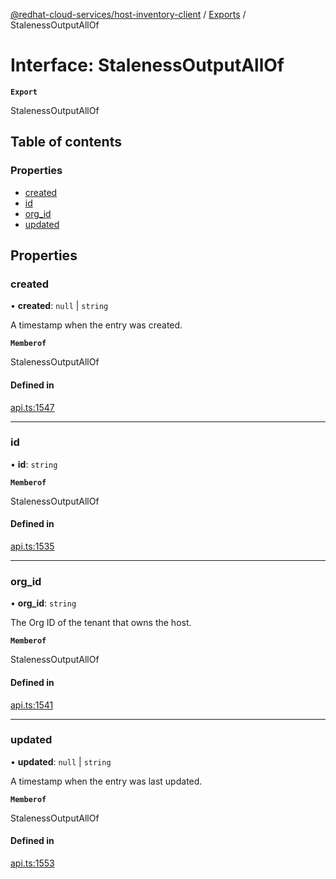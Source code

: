 [@redhat-cloud-services/host-inventory-client](../README.md) / [Exports](../modules.md) / StalenessOutputAllOf

# Interface: StalenessOutputAllOf

**`Export`**

StalenessOutputAllOf

## Table of contents

### Properties

- [created](StalenessOutputAllOf.md#created)
- [id](StalenessOutputAllOf.md#id)
- [org\_id](StalenessOutputAllOf.md#org_id)
- [updated](StalenessOutputAllOf.md#updated)

## Properties

### created

• **created**: ``null`` \| `string`

A timestamp when the entry was created.

**`Memberof`**

StalenessOutputAllOf

#### Defined in

[api.ts:1547](https://github.com/RedHatInsights/javascript-clients/blob/main/packages/host-inventory/api.ts#L1547)

___

### id

• **id**: `string`

**`Memberof`**

StalenessOutputAllOf

#### Defined in

[api.ts:1535](https://github.com/RedHatInsights/javascript-clients/blob/main/packages/host-inventory/api.ts#L1535)

___

### org\_id

• **org\_id**: `string`

The Org ID of the tenant that owns the host.

**`Memberof`**

StalenessOutputAllOf

#### Defined in

[api.ts:1541](https://github.com/RedHatInsights/javascript-clients/blob/main/packages/host-inventory/api.ts#L1541)

___

### updated

• **updated**: ``null`` \| `string`

A timestamp when the entry was last updated.

**`Memberof`**

StalenessOutputAllOf

#### Defined in

[api.ts:1553](https://github.com/RedHatInsights/javascript-clients/blob/main/packages/host-inventory/api.ts#L1553)
